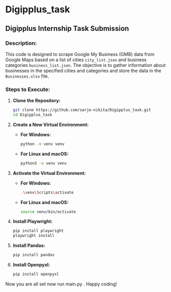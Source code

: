 # Digipplus_task

## Digipplus Internship Task Submission

### Description:

This code is designed to scrape Google My Business (GMB) data from Google Maps based on a list of cities `city_list.json` and business categories `business_list.json`. The objective is to gather information about businesses in the specified cities and categories and store the data in the `Businesses.xlsx` file.

### Steps to Execute:

1. **Clone the Repository:**
    ```bash
    git clone https://github.com/sarje-nikita/Digipplus_task.git
    cd Digipplus_task
    ```

2. **Create a New Virtual Environment:**

    - **For Windows:**
        ```bash
        python -m venv venv
        ```

    - **For Linux and macOS:**
        ```bash
        python3 -m venv venv
        ```

3. **Activate the Virtual Environment:**

    - **For Windows:**
        ```bash
        .\venv\Scripts\activate
        ```

    - **For Linux and macOS:**
        ```bash
        source venv/bin/activate
        ```

4. **Install Playwright:**
    ```bash
    pip install playwright
    playwright install
    ```

5. **Install Pandas:**
    ```bash
    pip install pandas
    ```

6. **Install Openpyxl:**
    ```bash
    pip install openpyxl
    ```

Now you are all set now run main.py . Happy coding!

